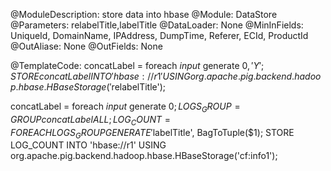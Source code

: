 @ModuleDescription: store data into hbase
@Module: DataStore
@Parameters: relabelTitle,labelTitle
@DataLoader: None
@MinInFields: UniqueId, DomainName, IPAddress, DumpTime, Referer, ECId, ProductId
@OutAliase: None
@OutFields: None

@TemplateCode:
concatLabel = foreach $input$ generate $0, 'Y';
STORE concatLabel INTO 'hbase://r1' USING org.apache.pig.backend.hadoop.hbase.HBaseStorage('$relabelTitle');

concatLabel = foreach $input$ generate $0;
LOGS_GROUP= GROUP concatLabel ALL;
LOG_COUNT = FOREACH LOGS_GROUP GENERATE '$labelTitle', BagToTuple($1);
STORE LOG_COUNT INTO 'hbase://r1' USING org.apache.pig.backend.hadoop.hbase.HBaseStorage('cf:info1');
